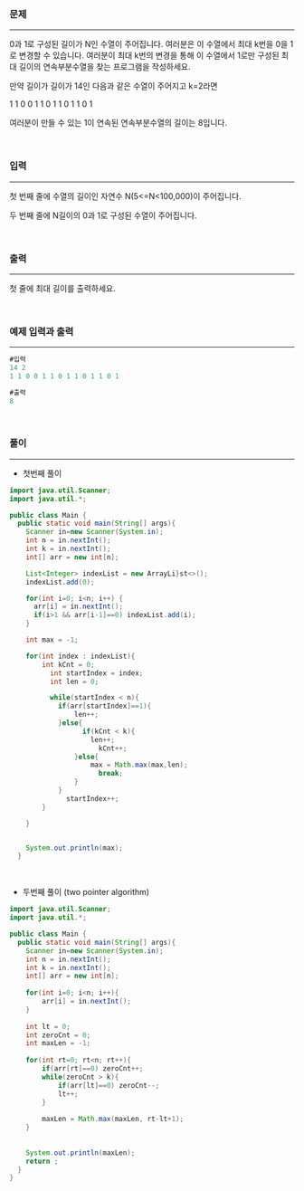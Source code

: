 ### 문제

---

0과 1로 구성된 길이가 N인 수열이 주어집니다. 여러분은 이 수열에서 최대 k번을 0을 1로 변경할 수 있습니다. 여러분이 최대 k번의 변경을 통해 이 수열에서 1로만 구성된 최대 길이의 연속부분수열을 찾는 프로그램을 작성하세요.

만약 길이가 길이가 14인 다음과 같은 수열이 주어지고 k=2라면

1 1 0 0 1 1 0 1 1 0 1 1 0 1

여러분이 만들 수 있는 1이 연속된 연속부분수열의 길이는 8입니다.

<br>

### 입력

---

첫 번째 줄에 수열의 길이인 자연수 N(5<=N<100,000)이 주어집니다.

두 번째 줄에 N길이의 0과 1로 구성된 수열이 주어집니다.

<br>

### 출력

---

첫 줄에 최대 길이를 출력하세요.

<br>

### 예제 입력과 출력

---

```java
#입력
14 2
1 1 0 0 1 1 0 1 1 0 1 1 0 1
```

```java
#출력
8
```

<br>

### 풀이

---

- 첫번째 풀이

```java
import java.util.Scanner;
import java.util.*;  

public class Main {
  public static void main(String[] args){
    Scanner in=new Scanner(System.in);
    int n = in.nextInt();
    int k = in.nextInt();
    int[] arr = new int[n];

    List<Integer> indexList = new ArrayLi}st<>();
    indexList.add(0);

    for(int i=0; i<n; i++) {
      arr[i] = in.nextInt();
      if(i>1 && arr[i-1]==0) indexList.add(i);
    }

    int max = -1;

    for(int index : indexList){
        int kCnt = 0;
          int startIndex = index;
          int len = 0;

          while(startIndex < n){
            if(arr[startIndex]==1){
                len++;
            }else{
                  if(kCnt < k){
                    len++;
                      kCnt++;
                }else{
                    max = Math.max(max,len);
                      break;
                }
            }
              startIndex++;
        }

    }


    System.out.println(max);
  }
```

<br>

- 두번째 풀이 (two pointer algorithm)

```java
import java.util.Scanner;
import java.util.*;  

public class Main {
  public static void main(String[] args){
    Scanner in=new Scanner(System.in);
    int n = in.nextInt();
    int k = in.nextInt();
    int[] arr = new int[n];
    
    for(int i=0; i<n; i++){
    	arr[i] = in.nextInt();
    }
    
    int lt = 0;
	int zeroCnt = 0;
    int maxLen = -1;
   
   	for(int rt=0; rt<n; rt++){
    	if(arr[rt]==0) zeroCnt++;
      	while(zeroCnt > k){
          	if(arr[lt]==0) zeroCnt--;
        	lt++;
        }
      
      	maxLen = Math.max(maxLen, rt-lt+1);
    }
    
    
    System.out.println(maxLen);
    return ;
  }
}
```
